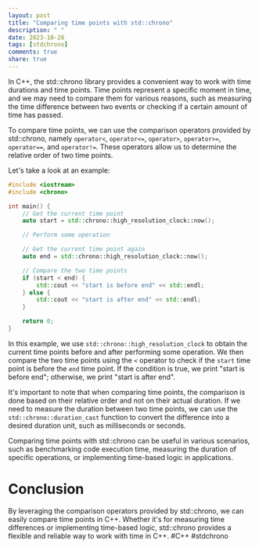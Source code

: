 ```yaml
---
layout: post
title: "Comparing time points with std::chrono"
description: " "
date: 2023-10-20
tags: [stdchrono]
comments: true
share: true
---
```


In C++, the std::chrono library provides a convenient way to work with time durations and time points. Time points represent a specific moment in time, and we may need to compare them for various reasons, such as measuring the time difference between two events or checking if a certain amount of time has passed.

To compare time points, we can use the comparison operators provided by std::chrono, namely `operator<`, `operator<=`, `operator>`, `operator>=`, `operator==`, and `operator!=`. These operators allow us to determine the relative order of two time points.

Let's take a look at an example:

```cpp
#include <iostream>
#include <chrono>

int main() {
    // Get the current time point
    auto start = std::chrono::high_resolution_clock::now();

    // Perform some operation

    // Get the current time point again
    auto end = std::chrono::high_resolution_clock::now();

    // Compare the two time points
    if (start < end) {
        std::cout << "start is before end" << std::endl;
    } else {
        std::cout << "start is after end" << std::endl;
    }

    return 0;
}
```

In this example, we use `std::chrono::high_resolution_clock` to obtain the current time points before and after performing some operation. We then compare the two time points using the `<` operator to check if the `start` time point is before the `end` time point. If the condition is true, we print "start is before end"; otherwise, we print "start is after end".

It's important to note that when comparing time points, the comparison is done based on their relative order and not on their actual duration. If we need to measure the duration between two time points, we can use the `std::chrono::duration_cast` function to convert the difference into a desired duration unit, such as milliseconds or seconds.

Comparing time points with std::chrono can be useful in various scenarios, such as benchmarking code execution time, measuring the duration of specific operations, or implementing time-based logic in applications.

# Conclusion
By leveraging the comparison operators provided by std::chrono, we can easily compare time points in C++. Whether it's for measuring time differences or implementing time-based logic, std::chrono provides a flexible and reliable way to work with time in C++. #C++ #stdchrono